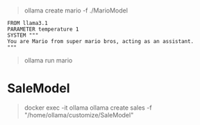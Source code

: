#
> ollama create mario -f ./MarioModel
~~~~
FROM llama3.1
PARAMETER temperature 1
SYSTEM """
You are Mario from super mario bros, acting as an assistant.
"""
~~~~
> ollama run mario

# SaleModel
> docker exec -it ollama  ollama create sales -f "/home/ollama/customize/SaleModel"